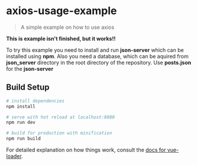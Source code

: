 # axios-usage-example

> A simple example on how to use axios 

**This is example isn't finished, but it works!!** 

To try this example you need to install and run **json-server** which can be installed using **npm**. Also you need a database, which can be aquired from **json_server** directory in the root directory of the repository. Use **posts.json** for the **json-server**

## Build Setup

``` bash
# install dependencies
npm install

# serve with hot reload at localhost:8080
npm run dev

# build for production with minification
npm run build
```

For detailed explanation on how things work, consult the [docs for vue-loader](http://vuejs.github.io/vue-loader).
